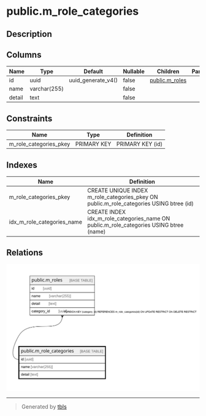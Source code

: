 # public.m_role_categories

## Description

## Columns

| Name | Type | Default | Nullable | Children | Parents | Comment |
| ---- | ---- | ------- | -------- | -------- | ------- | ------- |
| id | uuid | uuid_generate_v4() | false | [public.m_roles](public.m_roles.md) |  |  |
| name | varchar(255) |  | false |  |  |  |
| detail | text |  | false |  |  |  |

## Constraints

| Name | Type | Definition |
| ---- | ---- | ---------- |
| m_role_categories_pkey | PRIMARY KEY | PRIMARY KEY (id) |

## Indexes

| Name | Definition |
| ---- | ---------- |
| m_role_categories_pkey | CREATE UNIQUE INDEX m_role_categories_pkey ON public.m_role_categories USING btree (id) |
| idx_m_role_categories_name | CREATE INDEX idx_m_role_categories_name ON public.m_role_categories USING btree (name) |

## Relations

![er](public.m_role_categories.svg)

---

> Generated by [tbls](https://github.com/k1LoW/tbls)
